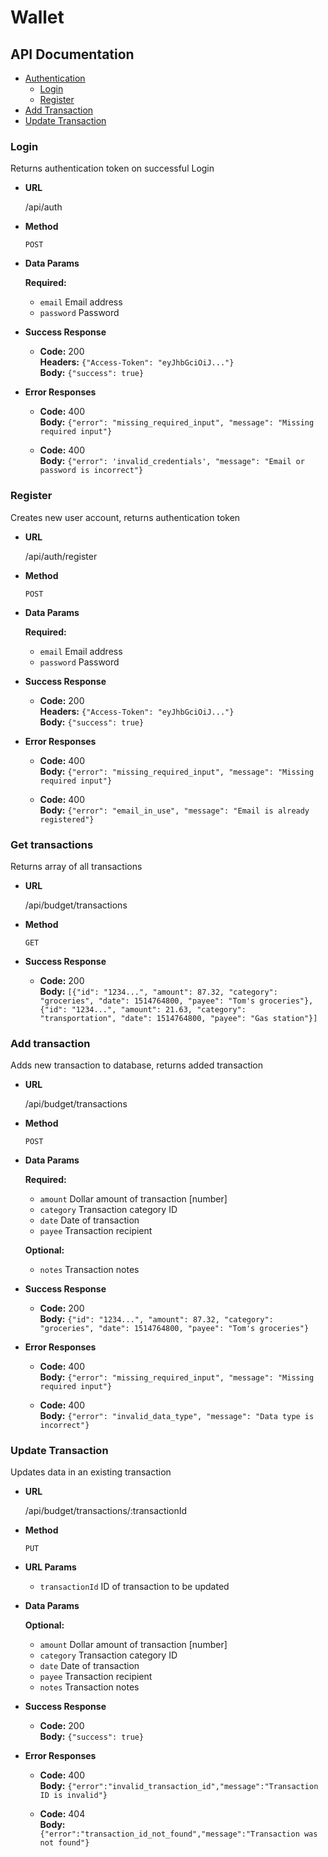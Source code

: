 # Wallet

## API Documentation

* [Authentication](#login)
  * [Login](#login)
  * [Register](#register)
* [Add Transaction](#add-transaction)
* [Update Transaction](#update-transaction)

### Login

  Returns authentication token on successful Login

  * **URL**

    /api/auth

  * **Method**

    `POST`

  * **Data Params**

    **Required:**

    * `email` Email address
    * `password` Password

  * **Success Response**

    * **Code:** 200<br/>
    **Headers:** `{"Access-Token": "eyJhbGciOiJ..."}`<br/>
    **Body:** `{"success": true}`

  * **Error Responses**

    * **Code:** 400<br/>
    **Body:** `{"error": "missing_required_input", "message": "Missing required input"}`

    * **Code:** 400</br>
    **Body:** `{"error": 'invalid_credentials', "message": "Email or password is incorrect"}`

### Register

  Creates new user account, returns authentication token

  * **URL**

    /api/auth/register

  * **Method**

    `POST`

  * **Data Params**

    **Required:**

    * `email` Email address
    * `password` Password

  * **Success Response**

    * **Code:** 200<br/>
    **Headers:** `{"Access-Token": "eyJhbGciOiJ..."}`<br/>
    **Body:** `{"success": true}`

  * **Error Responses**

    * **Code:** 400<br/>
    **Body:** `{"error": "missing_required_input", "message": "Missing required input"}`

    * **Code:** 400</br>
    **Body:** `{"error": "email_in_use", "message": "Email is already registered"}`

### Get transactions

  Returns array of all transactions

  * **URL**

    /api/budget/transactions

  * **Method**

    `GET`

  * **Success Response**

    * **Code:** 200<br/>
    **Body:** `[{"id": "1234...", "amount": 87.32, "category": "groceries", "date": 1514764800, "payee": "Tom's groceries"}, {"id": "1234...", "amount": 21.63, "category": "transportation", "date": 1514764800, "payee": "Gas station"}]`

### Add transaction

  Adds new transaction to database, returns added transaction

  * **URL**

    /api/budget/transactions

  * **Method**

    `POST`

  * **Data Params**

    **Required:**

    * `amount` Dollar amount of transaction [number]
    * `category` Transaction category ID
    * `date` Date of transaction
    * `payee` Transaction recipient

    **Optional:**

    * `notes` Transaction notes

  * **Success Response**

    * **Code:** 200<br/>
    **Body:** `{"id": "1234...", "amount": 87.32, "category": "groceries", "date": 1514764800, "payee": "Tom's groceries"}`

  * **Error Responses**

    * **Code:** 400<br/>
    **Body:** `{"error": "missing_required_input", "message": "Missing required input"}`

    * **Code:** 400<br/>
    **Body:** `{"error": "invalid_data_type", "message": "Data type is incorrect"}`

### Update Transaction

  Updates data in an existing transaction

  * **URL**

    /api/budget/transactions/:transactionId

  * **Method**

    `PUT`

  * **URL Params**

    * `transactionId` ID of transaction to be updated

  * **Data Params**

    **Optional:**

    * `amount` Dollar amount of transaction [number]
    * `category` Transaction category ID
    * `date` Date of transaction
    * `payee` Transaction recipient
    * `notes` Transaction notes

  * **Success Response**

    * **Code:** 200</br>
    **Body:** `{"success": true}`

  * **Error Responses**

    * **Code:** 400</br>
    **Body:** `{"error":"invalid_transaction_id","message":"Transaction ID is invalid"}`

    * **Code:** 404</br>
    **Body:** `{"error":"transaction_id_not_found","message":"Transaction was not found"}`
